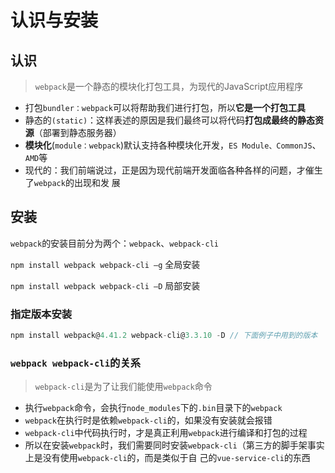 # 认识与安装

## 认识

> `webpack`是一个静态的模块化打包工具，为现代的JavaScript应用程序

- 打包`bundler：webpack`可以将帮助我们进行打包，所以**它是一个打包工具**
- 静态的`(static)`：这样表述的原因是我们最终可以将代码**打包成最终的静态资源**（部署到静态服务器）
- **模块化**(`module：webpack`)默认支持各种模块化开发，`ES Module、CommonJS`、`AMD`等
- 现代的：我们前端说过，正是因为现代前端开发面临各种各样的问题，才催生了`webpack`的出现和发 展

## 安装

`webpack`的安装目前分为两个：`webpack`、`webpack-cli`

`npm install webpack webpack-cli –g`   全局安装

`npm install webpack webpack-cli –D`   局部安装

### 指定版本安装

```js
npm install webpack@4.41.2 webpack-cli@3.3.10 -D // 下面例子中用到的版本
```



###  `webpack webpack-cli`的关系

> `webpack-cli`是为了让我们能使用`webpack`命令

- 执行`webpack`命令，会执行`node_modules`下的`.bin`目录下的`webpack`
- `webpack`在执行时是依赖`webpack-cli`的，如果没有安装就会报错
- `webpack-cli`中代码执行时，才是真正利用`webpack`进行编译和打包的过程
- 所以在安装`webpack`时，我们需要同时安装`webpack-cli`（第三方的脚手架事实上是没有使用`webpack-cli`的，而是类似于自 己的`vue-service-cli`的东西

